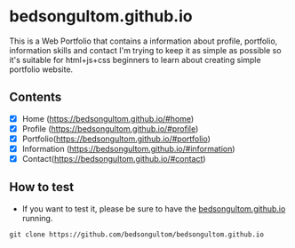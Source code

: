 # bedsongultom.github.io
This is a Web Portfolio that contains a information about profile, portfolio, information skills and contact I'm trying to keep it as simple as possible so it's suitable for html+js+css beginners to learn about creating simple portfolio website.
## Contents

* [x] Home (https://bedsongultom.github.io/#home)
* [x] Profile (https://bedsongultom.github.io/#profile)
* [x] Portfolio(https://bedsongultom.github.io/#portfolio)
* [x] Information (https://bedsongultom.github.io/#information)
* [x] Contact(https://bedsongultom.github.io/#contact)

## How to test

* If you want to test it, please be sure to have the [bedsongultom.github.io](https://github.com/bedsongultom/bedsongultom.github.io) running.

```
git clone https://github.com/bedsongultom/bedsongultom.github.io
